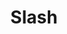 ---
title: Slash
tags: ["slash", "divide", "cut", "remove", "delete", "separate", "division"]
icon: slash
svg: '<svg xmlns="http://www.w3.org/2000/svg" width="24" height="24" fill="none" viewBox="0 0 24 24" stroke-width="1.5" stroke-linecap="round" stroke-linejoin="round" stroke="currentColor"><circle cx="12" cy="12" r="9"/><path d="m9 15 6-6"/></svg>'
---